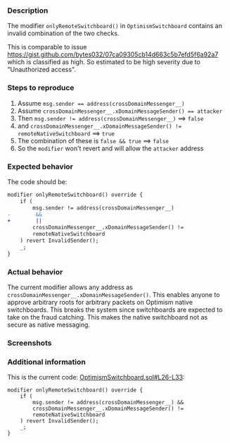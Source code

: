### Description

The modifier `onlyRemoteSwitchboard()` in `OptimismSwitchboard` contains an invalid combination of the two checks.

This is comparable to issue https://gist.github.com/bytes032/07ca09305cb14d663c5b7efd5f6a92a7 which is classified as high.
So estimated to be high severity due to "Unauthorized access".

### Steps to reproduce

1. Assume `msg.sender == address(crossDomainMessenger__)`
2. Assume `crossDomainMessenger__.xDomainMessageSender() == attacker`
3. Then `msg.sender != address(crossDomainMessenger__)` ==> `false`
4. and `crossDomainMessenger__.xDomainMessageSender() != remoteNativeSwitchboard` ==> `true`
5. The combination of these is `false && true` ==> `false`
6. So the `modifier` won't revert and will allow the `attacker` address

### Expected behavior
The code should be:
```diff
modifier onlyRemoteSwitchboard() override {
    if (
        msg.sender != address(crossDomainMessenger__) 
-        &&
+        ||
        crossDomainMessenger__.xDomainMessageSender() !=
        remoteNativeSwitchboard
    ) revert InvalidSender();
    _;
}
```
### Actual behavior

The current modifier allows any address as `crossDomainMessenger__.xDomainMessageSender()`.
This enables anyone to approve arbitrary roots for arbitrary packets on Optimism native switchboards. 
This breaks the system since switchboards are expected to take on the fraud catching. 
This makes the native switchboard not as secure as native messaging. 

### Screenshots


### Additional information

This is the current code:
[OptimismSwitchboard.sol#L26-L33](https://github.com/SocketDotTech/socket-DL/blob/master/contracts/switchboard/native/OptimismSwitchboard.sol#L26-L33):

```solidity
modifier onlyRemoteSwitchboard() override {
    if (
        msg.sender != address(crossDomainMessenger__) &&
        crossDomainMessenger__.xDomainMessageSender() !=
        remoteNativeSwitchboard
    ) revert InvalidSender();
    _;
}
```
